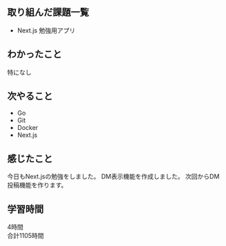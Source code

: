 ## 取り組んだ課題一覧
- Next.js 勉強用アプリ

## わかったこと
特になし

## 次やること
- Go
- Git
- Docker
- Next.js

## 感じたこと
今日もNext.jsの勉強をしました。
DM表示機能を作成しました。
次回からDM投稿機能を作ります。


## 学習時間
4時間<br />
合計1105時間
